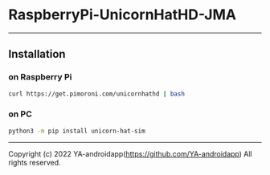 # RaspberryPi-UnicornHatHD-JMA

---

## Installation

### on Raspberry Pi

```bash
curl https://get.pimoroni.com/unicornhathd | bash
```

### on PC

```bash
python3 -m pip install unicorn-hat-sim
```

---

Copyright (c) 2022 YA-androidapp(https://github.com/YA-androidapp) All rights reserved.
